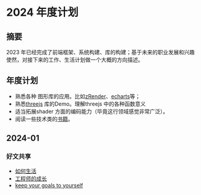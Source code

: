 # 2024 年度计划
## 摘要
2023 年已经完成了前端框架、系统构建、库的构建；基于未来的职业发展和兴趣使然，对接下来的工作、生活计划做一个大概的方向描述。
## 年度计划
- 熟悉各种 图形库的应用。比如[zRender](https://github.com/ecomfe/zrender)、[echarts](https://github.com/apache/echarts)等；
- 熟悉[threejs](https://github.com/mrdoob/three.js/) 库的Demo。理解threejs 中的各种函数意义
- 适当拓展shader 方面的编码能力（毕竟这行领域感觉非常广泛）。
- 阅读一些技术类的[书籍](https://github.com/QianMo/Awesome-Unity-Shader)。

## 2024-01
### 好文共享
- [如何生活](https://github.com/limboy/telescope/discussions/10)
- [工程师的成长](https://github.com/limboy/telescope/discussions/1)
- [keep your goals to yourself](https://www.ted.com/talks/derek_sivers_keep_your_goals_to_yourself/discussion)
